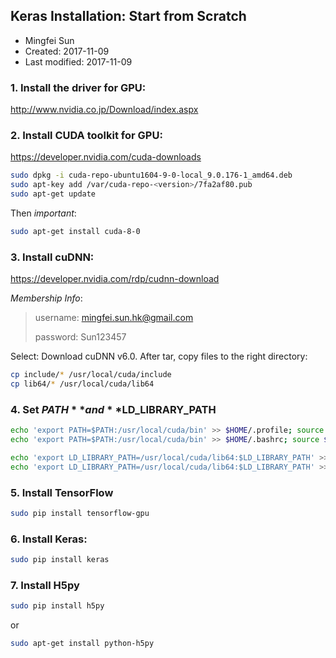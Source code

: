 ## Keras Installation: Start from Scratch

* Mingfei Sun
* Created: 2017-11-09
* Last modified: 2017-11-09

### 1. Install the driver for GPU:
http://www.nvidia.co.jp/Download/index.aspx

### 2. Install CUDA toolkit for GPU:
https://developer.nvidia.com/cuda-downloads
``` bash
sudo dpkg -i cuda-repo-ubuntu1604-9-0-local_9.0.176-1_amd64.deb
sudo apt-key add /var/cuda-repo-<version>/7fa2af80.pub
sudo apt-get update
```
Then *important*:
``` bash
sudo apt-get install cuda-8-0
```

### 3. Install cuDNN:
https://developer.nvidia.com/rdp/cudnn-download

*Membership Info*:
> username: mingfei.sun.hk@gmail.com
> 
> password: Sun123457

Select: Download cuDNN v6.0. After tar, copy files to the right directory:
``` bash
cp include/* /usr/local/cuda/include
cp lib64/* /usr/local/cuda/lib64
```

### 4. Set **$PATH** and **$LD_LIBRARY_PATH**
``` bash
echo 'export PATH=$PATH:/usr/local/cuda/bin' >> $HOME/.profile; source $HOME/.profile
echo 'export PATH=$PATH:/usr/local/cuda/bin' >> $HOME/.bashrc; source $HOME/.bashrc

echo 'export LD_LIBRARY_PATH=/usr/local/cuda/lib64:$LD_LIBRARY_PATH' >> ~/.profile; source ~/.profile
echo 'export LD_LIBRARY_PATH=/usr/local/cuda/lib64:$LD_LIBRARY_PATH' >> ~/.bashrc; source ~/.bashrc
```

### 5. Install TensorFlow
``` bash
sudo pip install tensorflow-gpu
```

### 6. Install Keras:
``` bash
sudo pip install keras
```

### 7. Install H5py
``` bash
sudo pip install h5py
```
or
``` bash
sudo apt-get install python-h5py
```
